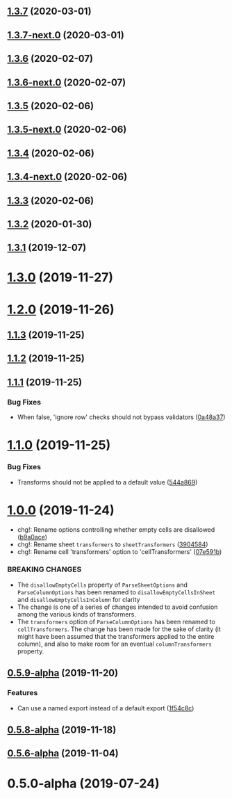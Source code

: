 ## [1.3.7](https://github.com/skypilotcc/steampress/compare/v1.3.7-next.0...v1.3.7) (2020-03-01)



## [1.3.7-next.0](https://github.com/skypilotcc/steampress/compare/v1.3.6...v1.3.7-next.0) (2020-03-01)



## [1.3.6](https://github.com/skypilotcc/steampress/compare/v1.3.6-next.0...v1.3.6) (2020-02-07)



## [1.3.6-next.0](https://github.com/skypilotcc/steampress/compare/v1.3.5...v1.3.6-next.0) (2020-02-07)



## [1.3.5](https://github.com/skypilotcc/steampress/compare/v1.3.5-next.0...v1.3.5) (2020-02-06)



## [1.3.5-next.0](https://github.com/skypilotcc/steampress/compare/v1.3.4...v1.3.5-next.0) (2020-02-06)



## [1.3.4](https://github.com/skypilotcc/steampress/compare/v1.3.4-next.0...v1.3.4) (2020-02-06)



## [1.3.4-next.0](https://github.com/skypilotcc/steampress/compare/v1.3.3...v1.3.4-next.0) (2020-02-06)



## [1.3.3](https://github.com/skypilotcc/steampress/compare/1.3.2...v1.3.3) (2020-02-06)



## [1.3.2](https://github.com/skypilotcc/steampress/compare/1.3.1...1.3.2) (2020-01-30)



## [1.3.1](https://github.com/skypilotcc/steampress/compare/1.3.0...1.3.1) (2019-12-07)



# [1.3.0](https://github.com/skypilotcc/steampress/compare/1.2.0...1.3.0) (2019-11-27)



# [1.2.0](https://github.com/skypilotcc/steampress/compare/1.1.3...1.2.0) (2019-11-26)



## [1.1.3](https://github.com/skypilotcc/steampress/compare/1.1.2...1.1.3) (2019-11-25)



## [1.1.2](https://github.com/skypilotcc/steampress/compare/1.1.1...1.1.2) (2019-11-25)



## [1.1.1](https://github.com/skypilotcc/steampress/compare/1.1.0...1.1.1) (2019-11-25)


### Bug Fixes

* When false, 'ignore row' checks should not bypass validators ([0a48a37](https://github.com/skypilotcc/steampress/commit/0a48a3711dcdcc5cad9b681f4ad3b5781134c0e6))



# [1.1.0](https://github.com/skypilotcc/steampress/compare/1.0.0...1.1.0) (2019-11-25)


### Bug Fixes

* Transforms should not be applied to a default value ([544a869](https://github.com/skypilotcc/steampress/commit/544a869416afc2cf602640f75d092ceda5ad9449))



# [1.0.0](https://github.com/skypilotcc/steampress/compare/v0.5.9-alpha...1.0.0) (2019-11-24)


* chg!: Rename options controlling whether empty cells are disallowed ([b9a0ace](https://github.com/skypilotcc/steampress/commit/b9a0acee8becd829bb0bb4d562c88d3be31bd44e))
* chg!: Rename sheet `transformers` to `sheetTransformers` ([3904584](https://github.com/skypilotcc/steampress/commit/3904584240cdbb5901be5b2ef0e584c3c755c757))
* chg!: Rename cell 'transformers' option to 'cellTransformers' ([07e591b](https://github.com/skypilotcc/steampress/commit/07e591b4f0f3b7868372fd33680f088aec2bb8c3))


### BREAKING CHANGES

* The `disallowEmptyCells` property of `ParseSheetOptions` and `ParseColumnOptions` has been renamed to `disallowEmptyCellsInSheet` and `disallowEmptyCellsInColumn` for clarity
* The change is one of a series of changes intended to avoid confusion among the various kinds of transformers.
* The `transformers` option of `ParseColumnOptions` has been renamed to `cellTransformers`. The change has been made for the sake of clarity (it might have been assumed that the transformers applied to the entire column), and also to make room for an eventual `columnTransformers` property.



## [0.5.9-alpha](https://github.com/skypilotcc/steampress/compare/v0.5.8-alpha...v0.5.9-alpha) (2019-11-20)


### Features

* Can use a named export instead of a default export ([1f54c8c](https://github.com/skypilotcc/steampress/commit/1f54c8c34b04960e9e85b251b2ee038d2a5d7cdd))



## [0.5.8-alpha](https://github.com/skypilotcc/steampress/compare/v0.5.6-alpha...v0.5.8-alpha) (2019-11-18)



## [0.5.6-alpha](https://github.com/skypilotcc/steampress/compare/v0.5.0-alpha...v0.5.6-alpha) (2019-11-04)



# 0.5.0-alpha (2019-07-24)



